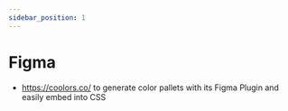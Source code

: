 ```yaml
---
sidebar_position: 1
---
```


# Figma
- https://coolors.co/ to generate color pallets with its Figma Plugin and easily embed into CSS
